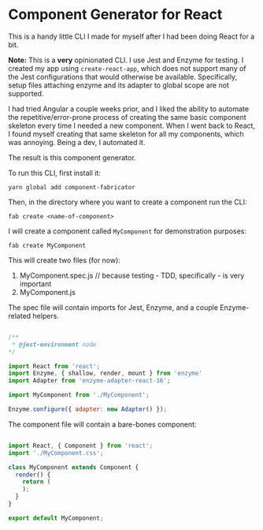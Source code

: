 
# Component Generator for React

This is a handy little CLI I made for myself after I had been doing React for a bit.

__Note:__ This is a **very** opinionated CLI. I use Jest and Enzyme for testing. I created my app using `create-react-app`, which does not support many of the Jest configurations that would otherwise be available. Specifically, setup files attaching enzyme and its adapter to global scope are not supported.

I had tried Angular a couple weeks prior, and I liked the ability to automate the repetitive/error-prone process of creating the same basic component skeleton every time I needed a new component. When I went back to React, I found myself creating that same skeleton for all my components, which was annoying. Being a dev, I automated it.

The result is this component generator. 

To run this CLI, first install it:

``` yarn global add component-fabricator ```

Then, in the directory where you want to create a component run the CLI:

``` fab create <name-of-component> ```

I will create a component called `MyComponent` for demonstration purposes:

``` fab create MyComponent ```

This will create two files (for now):

1. MyComponent.spec.js // because testing - TDD, specifically - is very important
2. MyComponent.js

The spec file will contain imports for Jest, Enzyme, and a couple Enzyme-related helpers. 

```js

/**
 * @jest-environment node
*/

import React from 'react';
import Enzyme, { shallow, render, mount } from 'enzyme'
import Adapter from 'enzyme-adapter-react-16';

import MyComponent from './MyComponent';

Enzyme.configure({ adapter: new Adapter() });

```

The component file will contain a bare-bones component:

```js

import React, { Component } from 'react';
import './MyComponent.css';

class MyComponent extends Component {
  render() {
    return (
    );
  }
}

export default MyComponent;

```